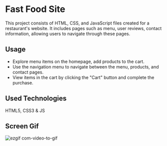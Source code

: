 ﻿# Fast Food Site

This project consists of HTML, CSS, and JavaScript files created for a restaurant's website. It includes pages such as menu, user reviews, contact information, allowing users to navigate through these pages.

## Usage

- Explore menu items on the homepage, add products to the cart.
- Use the navigation menu to navigate between the menu, products, and contact pages.
- View items in the cart by clicking the "Cart" button and complete the purchase.

## Used Technologies

HTML5, CSS3 & JS

## Screen Gif

![ezgif com-video-to-gif](https://github.com/serhatakhan/Fast-Food-Site/assets/147662915/c2e49da1-6d50-4608-8548-989bf4ae1c1c)
